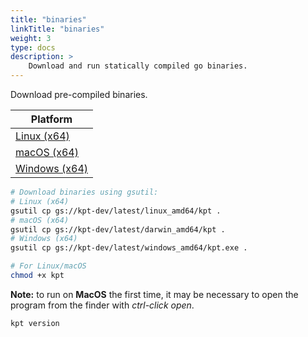 ```yaml
---
title: "binaries"
linkTitle: "binaries"
weight: 3
type: docs
description: >
    Download and run statically compiled go binaries.
---
```


Download pre-compiled binaries.

| Platform
| ------------------------
| [Linux (x64)][linux]
| [macOS (x64)][darwin]
| [Windows (x64)][windows]

```sh
# Download binaries using gsutil:
# Linux (x64)
gsutil cp gs://kpt-dev/latest/linux_amd64/kpt .
# macOS (x64)
gsutil cp gs://kpt-dev/latest/darwin_amd64/kpt .
# Windows (x64)
gsutil cp gs://kpt-dev/latest/windows_amd64/kpt.exe .

# For Linux/macOS
chmod +x kpt
```

**Note:** to run on **MacOS** the first time, it may be necessary to open the
program from the finder with *ctrl-click open*.

```sh
kpt version
```

[linux]: https://storage.googleapis.com/kpt-dev/latest/linux_amd64/kpt
[darwin]: https://storage.googleapis.com/kpt-dev/latest/darwin_amd64/kpt
[windows]: https://storage.googleapis.com/kpt-dev/latest/windows_amd64/kpt.exe
